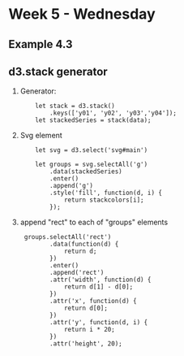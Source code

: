 # Week 5 - Wednesday 
## Example 4.3
## d3.stack generator

<ol>
<li>
Generator:

```
    let stack = d3.stack()
        .keys(['y01', 'y02', 'y03','y04']);
    let stackedSeries = stack(data);
```
</li>
<li>
Svg element

```
    let svg = d3.select('svg#main')

    let groups = svg.selectAll('g')
        .data(stackedSeries)
        .enter()
        .append('g')
        .style('fill', function(d, i) {
            return stackcolors[i];
        });

```
</li>

<li> append "rect" to each of "groups" elements

```
 groups.selectAll('rect')
        .data(function(d) {
            return d;
        })
        .enter()
        .append('rect')
        .attr('width', function(d) {
            return d[1] - d[0];
        })
        .attr('x', function(d) {
            return d[0];
        })
        .attr('y', function(d, i) {
            return i * 20;
        })
        .attr('height', 20);

```


</li>
</ol>
